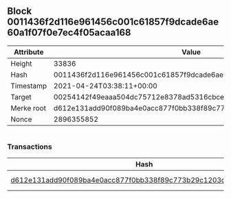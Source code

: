 ## Block 0011436f2d116e961456c001c61857f9dcade6ae60a1f07f0e7ec4f05acaa168

Attribute | Value
--- | ---
Height | 33836
Hash | 0011436f2d116e961456c001c61857f9dcade6ae60a1f07f0e7ec4f05acaa168
Timestamp | 2021-04-24T03:38:11+00:00
Target | 00254142f49eaaa504dc75712e8378ad5316cbcead634704b3734b6271167cc4
Merke root | d612e131add90f089ba4e0acc877f0bb338f89c773b29c1203c58f9a5247f6cc
Nonce | 2896355852

```

```

### Transactions

Hash | Amount
--- | ---
[d612e131add90f089ba4e0acc877f0bb338f89c773b29c1203c58f9a5247f6cc](d612e131add90f089ba4e0acc877f0bb338f89c773b29c1203c58f9a5247f6cc.md) | 10.00000000 SKEPTI 
